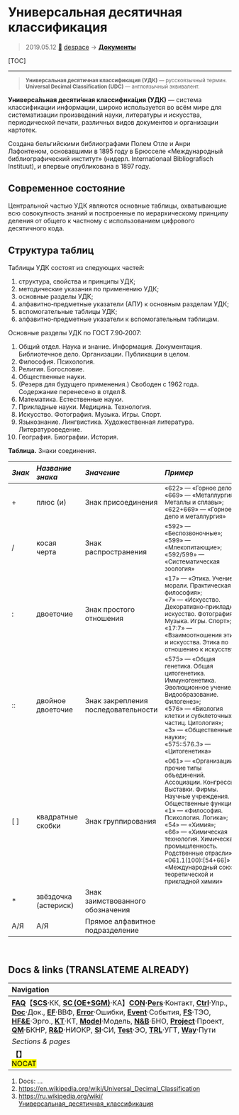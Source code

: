 # Универсальная десятичная классификация
> 2019.05.12 [🚀](../index/index.md) [despace](index.md) → **[Документы](doc.md)**

[TOC]

---

> <small>**Универсальная десятичная классификация (УДК)** — русскоязычный термин. **Universal Decimal Classification (UDC)** — англоязычный эквивалент.</small>

**Универса́льная десяти́чная классифика́ция (УДК)** — система классификации информации, широко используется во всём мире для систематизации произведений науки, литературы и искусства, периодической печати, различных видов документов и организации картотек.

Создана бельгийскими библиографами Полем Отле и Анри Лафонтеном, основавшими в 1895 году в Брюсселе «Международный библиографический институт» (нидерл. Internationaal Bibliografisch Instituut), и впервые опубликована в 1897 году.



## Современное состояние
Центральной частью УДК являются основные таблицы, охватывающие всю совокупность знаний и построенные по иерархическому принципу деления от общего к частному с использованием цифрового десятичного кода.



## Структура таблиц
Таблицы УДК состоят из следующих частей:

   1. структура, свойства и принципы УДК;
   1. методические указания по применению УДК;
   1. основные разделы УДК;
   1. алфавитно‑предметные указатели (АПУ) к основным разделам УДК;
   1. вспомогательные таблицы УДК;
   1. алфавитно‑предметные указатели к вспомогательным таблицам.

Основные разделы УДК по ГОСТ 7.90‑2007:

   1. Общий отдел. Наука и знание. Информация. Документация. Библиотечное дело. Организации. Публикации в целом.
   1. Философия. Психология.
   1. Религия. Богословие.
   1. Общественные науки.
   1. (Резерв для будущего применения.) Свободен с 1962 года. Содержание перенесено в отдел 8.
   1. Математика. Естественные науки.
   1. Прикладные науки. Медицина. Технология.
   1. Искусство. Фотография. Музыка. Игры. Спорт.
   1. Языкознание. Лингвистика. Художественная литература. Литературоведение.
   1. География. Биографии. История.

**Таблица.** Знаки соединения.

|*Знак*|*Название знака*|*Значение*|*Пример*|
|:--|:--|:--|:--|
|+|плюс (и)|Знак присоединения|<sup>«622» — «Горное дело»;<br> «669» — «Металлургия. Металлы и сплавы»;<br> «622+669» — «Горное дело и металлургия»</sup>|
|/|косая черта|Знак распространения|<sup>«592» — «Беспозвоночные»;<br> «599» — «Млекопитающие»;<br> «592/599» — «Систематическая зоология»</sup>|
|:|двоеточие|Знак простого отношения|<sup>«17» — «Этика. Учение о морали. Практическая философия»;<br> «7» — «Искусство. Декоративно‑прикладное искусство. Фотография. Музыка. Игры. Спорт»;<br> «17:7» — «Взаимоотношения этики и искусства. Этика по отношению к искусству»</sup>|
|::|двойное двоеточие|Знак закрепления последовательности|<sup>«575» — «Общая генетика. Общая цитогенетика. Иммуногенетика. Эволюционное учение. Видообразование. Филогенез»;<br> «576» — «Биология клетки и субклеточных частиц. Цитология»;<br> «3» — «Общественные науки»;<br> «575::576.3» — «Цитогенетика»</sup>|
|\[ \]|квадратные скобки|Знак группирования|<sup>«061» — «Организации и прочие типы объединений. Ассоциации. Конгрессы. Выставки. Фирмы. Научные учреждения. Общественные функции»;<br> «1» — «Философия. Психология. Логика»;<br> «54» — «Химия»;<br> «66» — «Химическая технология. Химическая промышленность. Родственные отрасли»;<br> «061.1(100):\[54+66\]» — «Международный союз теоретической и прикладной химии»</sup>|
|\*|звёздочка (астериск)|Знак заимствованного обозначения| |
|А/Я|А/Я|Прямое алфавитное подразделение| |



<p style="page-break-after:always"> </p>

## Docs & links (TRANSLATEME ALREADY)
|Navigation|
|:--|
|**[FAQ](faq.md)**【**[SCS](scs.md)**·КК, **[SC (OE+SGM)](sc.md)**·КА】**[CON](contact.md)·[Pers](person.md)**·Контакт, **[Ctrl](control.md)**·Упр., **[Doc](doc.md)**·Док., **[EF](ef.md)**·ВВФ, **[Error](error.md)**·Ошибки, **[Event](event.md)**·События, **[FS](fs.md)**·ТЭО, **[HF&E](hfe.md)**·Эрго., **[KT](kt.md)**·КТ, **[Model](model.md)**·Модель, **[N&B](nnb.md)**·БНО, **[Project](project.md)**·Проект, **[QM](qm.md)**·БКНР, **[R&D](rnd.md)**·НИОКР, **[SI](si.md)**·СИ, **[Test](test.md)**·ЭО, **[TRL](trl.md)**·УГТ, **[Way](way.md)**·Пути|
|*Sections & pages*|
|**【[](.md)】**<br> <mark>NOCAT</mark>|

   1. Docs: …
   1. <https://en.wikipedia.org/wiki/Universal_Decimal_Classification>
   1. <https://ru.wikipedia.org/wiki/Универсальная_десятичная_классификация>
